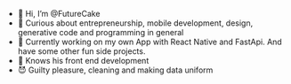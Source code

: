 - 👋 Hi, I’m @FutureCake
- 👀 Curious about entrepreneurship, mobile development, design, generative code and programming in general
- 🌱 Currently working on my own App with React Native and FastApi. And have some other fun side projects.
- 🥸 Knows his front end development 
- 😈 Guilty pleasure, cleaning and making data uniform
